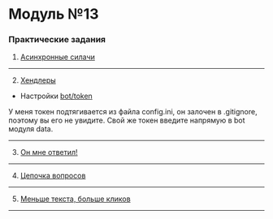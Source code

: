 # Модуль №13
### Практические задания
1) [Асинхронные силачи](module_13_1.py)
___
2) [Хендлеры](module_13_2.py)
* Настройки [bot/token](data.py)

У меня токен подтягивается из файла config.ini, он залочен в .gitignore, поэтому вы его не увидите.
Свой же токен введите напрямую в bot модуля data.
___
3) [Он мне ответил!](module_13_3.py)
___
4) [Цепочка вопросов](module_13_4.py)
___
5) [Меньше текста, больше кликов](module_13_5.py)
___